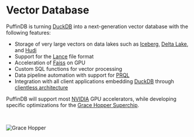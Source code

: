 # Vector Database

PuffinDB is turning [DuckDB](https://duckdb.org/) into a next-generation vector database with the following features:

- Storage of very large vectors on data lakes such as [Iceberg](https://iceberg.apache.org/), [Delta Lake](https://delta.io/), and [Hudi](https://hudi.apache.org/)
- Support for the [Lance](https://github.com/eto-ai/lance) file format
- Acceleration of [Faiss](https://github.com/facebookresearch/faiss) on GPU
- Custom SQL functions for vector processing
- Data pipeline automation with support for [PRQL](https://prql-lang.org/)
- Integration with all client applications embedding [DuckDB](https://duckdb.org/) through [clientless architecture](Clientless.md)

PuffinDB will support most [NVIDIA](https://www.nvidia.com/) GPU accelerators, while developing specific optimizations for the [Grace Hopper Superchip](https://www.nvidia.com/en-us/data-center/grace-hopper-superchip/).

&nbsp;

![Grace Hopper](https://user-images.githubusercontent.com/1074452/221724159-7208b694-b6f4-4d56-9208-33e6001e539b.png)
